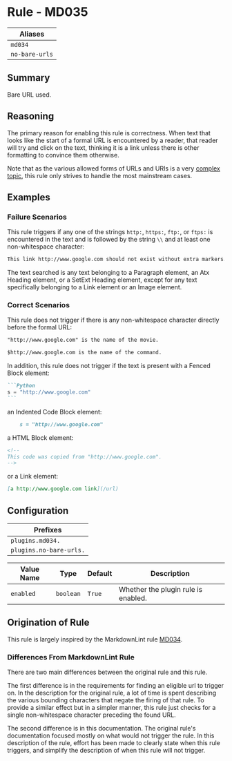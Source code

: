 # Rule - MD035

| Aliases |
| --- |
| `md034` |
| `no-bare-urls` |

## Summary

Bare URL used.

## Reasoning

The primary reason for enabling this rule is correctness.  When text
that looks like the start of a formal URL is encountered by a reader,
that reader will try and click on the text, thinking it is a link unless
there is other formatting to convince them otherwise.

Note that as the various allowed forms of URLs and URIs is a very
[complex topic](https://stackoverflow.com/questions/30847/regex-to-validate-uris),
this rule only strives to handle the most mainstream cases.

## Examples

### Failure Scenarios

This rule triggers if any one of the strings `http:`, `https:`, `ftp:`, or
`ftps:` is encountered in the text and is followed by the string `\\` and at
least one non-whitespace character:

```Markdown
This link http://www.google.com should not exist without extra markers.
```

The text searched is any text belonging to a Paragraph element, an Atx Heading
element, or a SetExt Heading element, except for any text specifically belonging
to a Link element or an Image element.

### Correct Scenarios

This rule does not trigger if there is any non-whitespace character directly before the
formal URL:

```Markdown
"http://www.google.com" is the name of the movie.

$http://www.google.com is the name of the command.
```

In addition, this rule does not trigger if the text is present with a
Fenced Block element:

````Markdown
```Python
s = "http://www.google.com"
```
````

an Indented Code Block element:

````Markdown
    s = "http://www.google.com"
````

a HTML Block element:

````Markdown
<!--
This code was copied from "http://www.google.com".
-->
````

or a Link element:

````Markdown
[a http://www.google.com link](/url)
````

## Configuration

| Prefixes |
| --- |
| `plugins.md034.` |
| `plugins.no-bare-urls.` |

| Value Name | Type | Default | Description |
| -- | -- | -- | -- |
| `enabled` | `boolean` | `True` | Whether the plugin rule is enabled. |

## Origination of Rule

This rule is largely inspired by the MarkdownLint rule
[MD034](https://github.com/DavidAnson/markdownlint/blob/main/doc/Rules.md#md034---bare-url-used).

### Differences From MarkdownLint Rule

There are two main differences between the original rule and this rule.

The first difference is in the requirements for finding an eligible url to trigger
on.  In the description for the original rule, a lot of time is spent describing the
various bounding characters that negate the firing of that rule.  To provide a
similar effect but in a simpler manner, this rule just checks for a single non-whitespace
character preceding the found URL.

The second difference is in this documentation.  The original rule's documentation
focused mostly on what would not trigger the rule.  In this description of the rule,
effort has been made to clearly state when this rule triggers, and simplify the
description of when this rule will not trigger.
